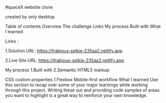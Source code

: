 #spaceX website clone

created by only desktop 

Table of contents Overview The challenge Links My process Built with What I learned

Links :

1.Solution URL: https://frabjous-selkie-235aa2.netlify.app

2.Live Site URL: https://frabjous-selkie-235aa2.netlify.app

My process 1.Built with 2.Semantic HTML5 markup

CSS custom properties 1.Flexbox Mobile-first workflow What I learned Use this section to recap over some of your major learnings while working through this project. Writing these out and providing code samples of areas you want to highlight is a great way to reinforce your own knowledge.

